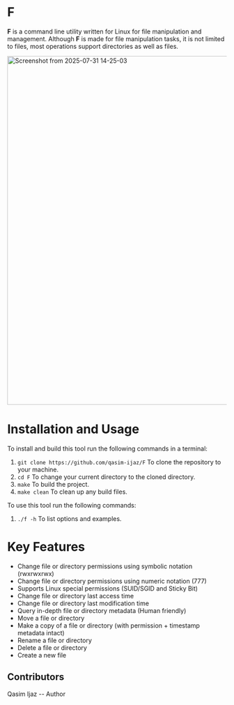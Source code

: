  F
====

**F** is a command line utility written for Linux for file manipulation and management. Although **F** is made for file manipulation tasks, it is not limited to files, most operations support directories as well as files. 

<img width="800" height="800" alt="Screenshot from 2025-07-31 14-25-03" src="https://github.com/user-attachments/assets/8faec9c5-242c-4493-81b6-f245542af2f9" />

Installation and Usage
======================

To install and build this tool run the following commands in a terminal:

1. ```git clone https://github.com/qasim-ijaz/F``` To clone the repository to your machine.
2. ```cd F``` To change your current directory to the cloned directory.
3. ```make``` To build the project.
4. ```make clean``` To clean up any build files.

To use this tool run the following commands:

1. ```./f -h``` To list options and examples.

Key Features
=============
 
- Change file or directory permissions using symbolic notation (rwxrwxrwx)
- Change file or directory permissions using numeric notation (777)
- Supports Linux special permissions (SUID/SGID and Sticky Bit)
- Change file or directory last access time
- Change file or directory last modification time
- Query in-depth file or directory metadata (Human friendly)
- Move a file or directory
- Make a copy of a file or directory (with permission + timestamp metadata intact)
- Rename a file or directory
- Delete a file or directory
- Create a new file

Contributors
-------------------------------------------------------------
Qasim Ijaz -- Author
